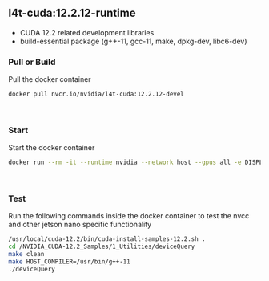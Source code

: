 ## l4t-cuda:12.2.12-runtime

- CUDA 12.2 related development libraries
- build-essential package (g++-11, gcc-11, make, dpkg-dev, libc6-dev)

### Pull or Build

Pull the docker container
```bash
docker pull nvcr.io/nvidia/l4t-cuda:12.2.12-devel
```

<br>

### Start

Start the docker container
```bash
docker run --rm -it --runtime nvidia --network host --gpus all -e DISPLAY nvcr.io/nvidia/l4t-cuda:12.2.12-devel bash
```

<br>

### Test

Run the following commands inside the docker container to test the nvcc and other jetson nano specific functionality
```bash
/usr/local/cuda-12.2/bin/cuda-install-samples-12.2.sh .
cd /NVIDIA_CUDA-12.2_Samples/1_Utilities/deviceQuery
make clean
make HOST_COMPILER=/usr/bin/g++-11
./deviceQuery
```